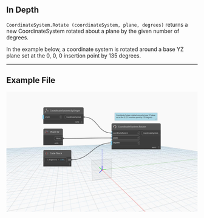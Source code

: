 ## In Depth
`CoordinateSystem.Rotate (coordinateSystem, plane, degrees)` returns a new CoordinateSystem rotated about a plane by the given number of degrees. 

In the example below, a coordinate system is rotated around a base YZ plane set at the 0, 0, 0 insertion point by 135 degrees.

___
## Example File

![CoordinateSystem.Rotate(coordinateSystem, plane, degrees)](./Autodesk.DesignScript.Geometry.CoordinateSystem.Rotate(coordinateSystem,%20plane,%20degrees)_img.jpg)